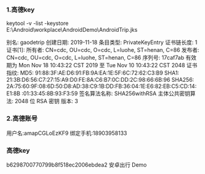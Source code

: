 ### 1.高德key
keytool -v -list -keystore E:\Android\workplace\AndroidDemo\AndroidTrip.jks


别名: gaodetrip
创建日期: 2019-11-18
条目类型: PrivateKeyEntry
证书链长度: 1
证书[1]:
所有者: CN=cdc, OU=cdc, O=cdc, L=luohe, ST=henan, C=86
发布者: CN=cdc, OU=cdc, O=cdc, L=luohe, ST=henan, C=86
序列号: 17caf7ab
有效期为 Mon Nov 18 10:43:22 CST 2019 至 Tue Nov 10 10:43:22 CST 2048
证书指纹:
         MD5:  91:88:3F:AE:D6:91:FB:9A:EA:1E:5F:6C:72:62:C3:B9
         SHA1: 21:3B:D6:56:C7:27:15:A9:D0:FE:8A:C6:B7:0C:DD:2C:98:66:6B:96
         SHA256: 2A:75:60:9F:08:6D:50:D8:AD:38:C9:1B:DD:FB:36:04:1E:E6:82:EB:C5:CD:14:E1:8B
:01:33:45:8B:93:F3:59
签名算法名称: SHA256withRSA
主体公共密钥算法: 2048 位 RSA 密钥
版本: 3

### 2.高德账号

用户名:amapCGLoEzKF9
绑定手机:18903958133

### 高德key
b6298700770799b8f518ec2006ebdea2
安卓出行  Demo







